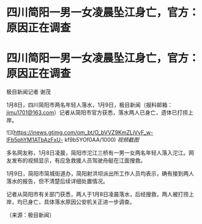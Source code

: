 # 四川简阳一男一女凌晨坠江身亡，官方：原因正在调查

# 四川简阳一男一女凌晨坠江身亡，官方：原因正在调查

极目新闻记者 谢茂

1月8日，四川简阳市两名年轻人落水，1月9日，极目新闻（报料邮箱：jimu1701@163.com）记者从简阳市官方获悉，落水两人已身亡，遗体已打捞上岸。

![](https://inews.gtimg.com/om_bt/O_bVVZ9KmZLjVvF_w-lFb5phYM1ATbAzFxU-
kf9b5YOf0AA/1000) _视频截图_

多名网友称，1月8日凌晨，简阳市沱江三桥有一男一女两名年轻人落入沱江。网友发布的视频显示，有应急救援人员驾驶舟艇在江面搜救。

1月9日，简阳市简城街道办，简阳射洪坝派出所工作人员均表示，确有接到两人落水的报告，但不清楚后续详细处置情况。

记者从简阳市有关部门获悉，两人于1月8日凌晨落水，后经搜救，两人被打捞上岸，均已身亡，具体落水原因公安机关正进一步调查。

（来源：极目新闻）

